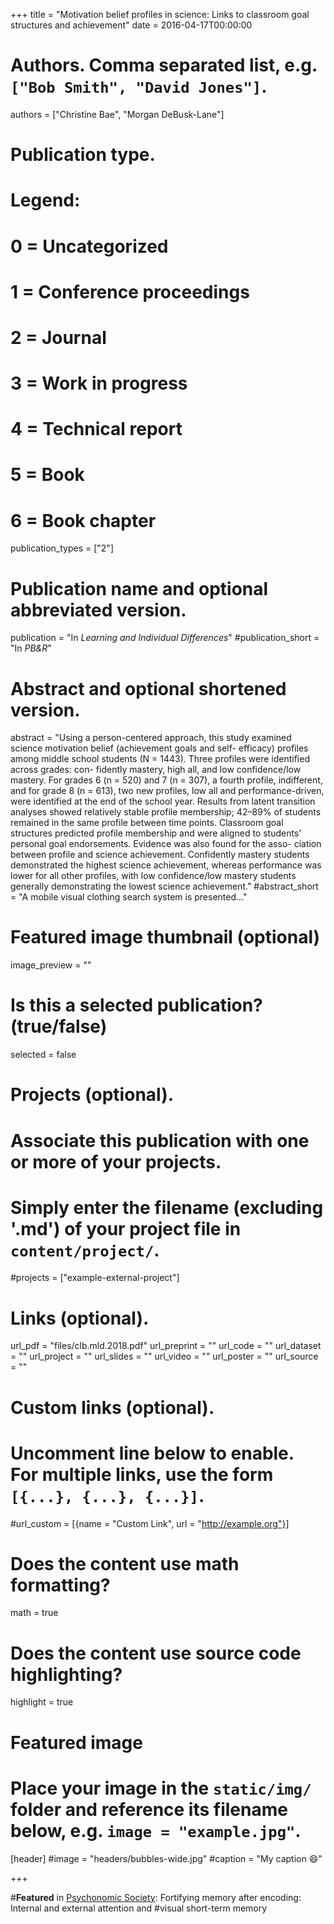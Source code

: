 +++
title = "Motivation belief profiles in science: Links to classroom goal structures and achievement"
date = 2016-04-17T00:00:00

# Authors. Comma separated list, e.g. `["Bob Smith", "David Jones"]`.
authors = ["Christine Bae", "Morgan DeBusk-Lane"]

# Publication type.
# Legend:
# 0 = Uncategorized
# 1 = Conference proceedings
# 2 = Journal
# 3 = Work in progress
# 4 = Technical report
# 5 = Book
# 6 = Book chapter
publication_types = ["2"]

# Publication name and optional abbreviated version.
publication = "In *Learning and Individual Differences*"
#publication_short = "In *PB&R*"

# Abstract and optional shortened version.
abstract = "Using a person-centered approach, this study examined science motivation belief (achievement goals and self- efficacy) profiles among middle school students (N = 1443). Three profiles were identified across grades: con- fidently mastery, high all, and low confidence/low mastery. For grades 6 (n = 520) and 7 (n = 307), a fourth profile, indifferent, and for grade 8 (n = 613), two new profiles, low all and performance-driven, were identified at the end of the school year. Results from latent transition analyses showed relatively stable profile membership; 42–89% of students remained in the same profile between time points. Classroom goal structures predicted profile membership and were aligned to students' personal goal endorsements. Evidence was also found for the asso- ciation between profile and science achievement. Confidently mastery students demonstrated the highest science achievement, whereas performance was lower for all other profiles, with low confidence/low mastery students generally demonstrating the lowest science achievement."
#abstract_short = "A mobile visual clothing search system is presented..."

# Featured image thumbnail (optional)
image_preview = ""

# Is this a selected publication? (true/false)
selected = false

# Projects (optional).
#   Associate this publication with one or more of your projects.
#   Simply enter the filename (excluding '.md') of your project file in `content/project/`.
#projects = ["example-external-project"]

# Links (optional).
url_pdf = "files/clb.mld.2018.pdf"
url_preprint = ""
url_code = ""
url_dataset = ""
url_project = ""
url_slides = ""
url_video = ""
url_poster = ""
url_source = ""

# Custom links (optional).
#   Uncomment line below to enable. For multiple links, use the form `[{...}, {...}, {...}]`.
#url_custom = [{name = "Custom Link", url = "http://example.org"}]

# Does the content use math formatting?
math = true

# Does the content use source code highlighting?
highlight = true

# Featured image
# Place your image in the `static/img/` folder and reference its filename below, e.g. `image = "example.jpg"`.
[header]
#image = "headers/bubbles-wide.jpg"
#caption = "My caption :smile:"

+++

#**Featured** in [Psychonomic Society](https://featuredcontent.psychonomic.org/fortifying-memory-after-encoding-internal-and-#external-attention-and-visual-short-term-memory/): Fortifying memory after encoding: Internal and external attention and #visual short-term memory
